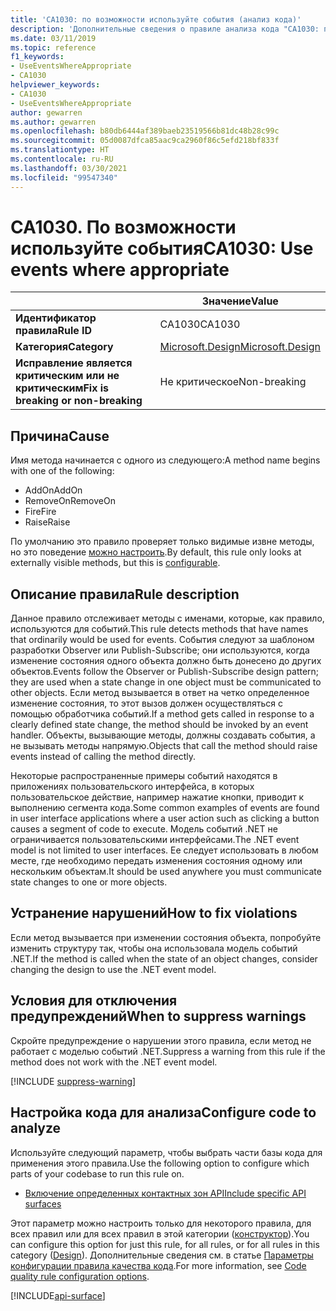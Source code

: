 ```yaml
---
title: 'CA1030: по возможности используйте события (анализ кода)'
description: 'Дополнительные сведения о правиле анализа кода "CA1030: по возможности используйте события"'
ms.date: 03/11/2019
ms.topic: reference
f1_keywords:
- UseEventsWhereAppropriate
- CA1030
helpviewer_keywords:
- CA1030
- UseEventsWhereAppropriate
author: gewarren
ms.author: gewarren
ms.openlocfilehash: b80db6444af389baeb23519566b81dc48b28c99c
ms.sourcegitcommit: 05d0087dfca85aac9ca2960f86c5efd218bf833f
ms.translationtype: HT
ms.contentlocale: ru-RU
ms.lasthandoff: 03/30/2021
ms.locfileid: "99547340"
---
```

# <a name="ca1030-use-events-where-appropriate"></a><span data-ttu-id="45634-103">CA1030. По возможности используйте события</span><span class="sxs-lookup"><span data-stu-id="45634-103">CA1030: Use events where appropriate</span></span>

| | <span data-ttu-id="45634-104">Значение</span><span class="sxs-lookup"><span data-stu-id="45634-104">Value</span></span> |
|-|-|
| <span data-ttu-id="45634-105">**Идентификатор правила**</span><span class="sxs-lookup"><span data-stu-id="45634-105">**Rule ID**</span></span> |<span data-ttu-id="45634-106">CA1030</span><span class="sxs-lookup"><span data-stu-id="45634-106">CA1030</span></span>|
| <span data-ttu-id="45634-107">**Категория**</span><span class="sxs-lookup"><span data-stu-id="45634-107">**Category**</span></span> |[<span data-ttu-id="45634-108">Microsoft.Design</span><span class="sxs-lookup"><span data-stu-id="45634-108">Microsoft.Design</span></span>](design-warnings.md)|
| <span data-ttu-id="45634-109">**Исправление является критическим или не критическим**</span><span class="sxs-lookup"><span data-stu-id="45634-109">**Fix is breaking or non-breaking**</span></span> |<span data-ttu-id="45634-110">Не критическое</span><span class="sxs-lookup"><span data-stu-id="45634-110">Non-breaking</span></span>|

## <a name="cause"></a><span data-ttu-id="45634-111">Причина</span><span class="sxs-lookup"><span data-stu-id="45634-111">Cause</span></span>

<span data-ttu-id="45634-112">Имя метода начинается с одного из следующего:</span><span class="sxs-lookup"><span data-stu-id="45634-112">A method name begins with one of the following:</span></span>

- <span data-ttu-id="45634-113">AddOn</span><span class="sxs-lookup"><span data-stu-id="45634-113">AddOn</span></span>
- <span data-ttu-id="45634-114">RemoveOn</span><span class="sxs-lookup"><span data-stu-id="45634-114">RemoveOn</span></span>
- <span data-ttu-id="45634-115">Fire</span><span class="sxs-lookup"><span data-stu-id="45634-115">Fire</span></span>
- <span data-ttu-id="45634-116">Raise</span><span class="sxs-lookup"><span data-stu-id="45634-116">Raise</span></span>

<span data-ttu-id="45634-117">По умолчанию это правило проверяет только видимые извне методы, но это поведение [можно настроить](#configure-code-to-analyze).</span><span class="sxs-lookup"><span data-stu-id="45634-117">By default, this rule only looks at externally visible methods, but this is [configurable](#configure-code-to-analyze).</span></span>

## <a name="rule-description"></a><span data-ttu-id="45634-118">Описание правила</span><span class="sxs-lookup"><span data-stu-id="45634-118">Rule description</span></span>

<span data-ttu-id="45634-119">Данное правило отслеживает методы с именами, которые, как правило, используются для событий.</span><span class="sxs-lookup"><span data-stu-id="45634-119">This rule detects methods that have names that ordinarily would be used for events.</span></span> <span data-ttu-id="45634-120">События следуют за шаблоном разработки Observer или Publish-Subscribe; они используются, когда изменение состояния одного объекта должно быть донесено до других объектов.</span><span class="sxs-lookup"><span data-stu-id="45634-120">Events follow the Observer or Publish-Subscribe design pattern; they are used when a state change in one object must be communicated to other objects.</span></span> <span data-ttu-id="45634-121">Если метод вызывается в ответ на четко определенное изменение состояния, то этот вызов должен осуществляться с помощью обработчика событий.</span><span class="sxs-lookup"><span data-stu-id="45634-121">If a method gets called in response to a clearly defined state change, the method should be invoked by an event handler.</span></span> <span data-ttu-id="45634-122">Объекты, вызывающие методы, должны создавать события, а не вызывать методы напрямую.</span><span class="sxs-lookup"><span data-stu-id="45634-122">Objects that call the method should raise events instead of calling the method directly.</span></span>

<span data-ttu-id="45634-123">Некоторые распространенные примеры событий находятся в приложениях пользовательского интерфейса, в которых пользовательское действие, например нажатие кнопки, приводит к выполнению сегмента кода.</span><span class="sxs-lookup"><span data-stu-id="45634-123">Some common examples of events are found in user interface applications where a user action such as clicking a button causes a segment of code to execute.</span></span> <span data-ttu-id="45634-124">Модель событий .NET не ограничивается пользовательскими интерфейсами.</span><span class="sxs-lookup"><span data-stu-id="45634-124">The .NET event model is not limited to user interfaces.</span></span> <span data-ttu-id="45634-125">Ее следует использовать в любом месте, где необходимо передать изменения состояния одному или нескольким объектам.</span><span class="sxs-lookup"><span data-stu-id="45634-125">It should be used anywhere you must communicate state changes to one or more objects.</span></span>

## <a name="how-to-fix-violations"></a><span data-ttu-id="45634-126">Устранение нарушений</span><span class="sxs-lookup"><span data-stu-id="45634-126">How to fix violations</span></span>

<span data-ttu-id="45634-127">Если метод вызывается при изменении состояния объекта, попробуйте изменить структуру так, чтобы она использовала модель событий .NET.</span><span class="sxs-lookup"><span data-stu-id="45634-127">If the method is called when the state of an object changes, consider changing the design to use the .NET event model.</span></span>

## <a name="when-to-suppress-warnings"></a><span data-ttu-id="45634-128">Условия для отключения предупреждений</span><span class="sxs-lookup"><span data-stu-id="45634-128">When to suppress warnings</span></span>

<span data-ttu-id="45634-129">Скройте предупреждение о нарушении этого правила, если метод не работает с моделью событий .NET.</span><span class="sxs-lookup"><span data-stu-id="45634-129">Suppress a warning from this rule if the method does not work with the .NET event model.</span></span>

[!INCLUDE [suppress-warning](../../../../includes/code-analysis/suppress-warning.md)]

## <a name="configure-code-to-analyze"></a><span data-ttu-id="45634-130">Настройка кода для анализа</span><span class="sxs-lookup"><span data-stu-id="45634-130">Configure code to analyze</span></span>

<span data-ttu-id="45634-131">Используйте следующий параметр, чтобы выбрать части базы кода для применения этого правила.</span><span class="sxs-lookup"><span data-stu-id="45634-131">Use the following option to configure which parts of your codebase to run this rule on.</span></span>

- [<span data-ttu-id="45634-132">Включение определенных контактных зон API</span><span class="sxs-lookup"><span data-stu-id="45634-132">Include specific API surfaces</span></span>](#include-specific-api-surfaces)

<span data-ttu-id="45634-133">Этот параметр можно настроить только для некоторого правила, для всех правил или для всех правил в этой категории ([конструктор](design-warnings.md)).</span><span class="sxs-lookup"><span data-stu-id="45634-133">You can configure this option for just this rule, for all rules, or for all rules in this category ([Design](design-warnings.md)).</span></span> <span data-ttu-id="45634-134">Дополнительные сведения см. в статье [Параметры конфигурации правила качества кода](../code-quality-rule-options.md).</span><span class="sxs-lookup"><span data-stu-id="45634-134">For more information, see [Code quality rule configuration options](../code-quality-rule-options.md).</span></span>

[!INCLUDE[api-surface](~/includes/code-analysis/api-surface.md)]
